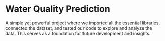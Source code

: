 # Water Quality Prediction
 
A simple yet powerful project where we imported all the essential libraries, connected the dataset, and tested our code to explore and analyze the data. This serves as a foundation for future development and insights.
